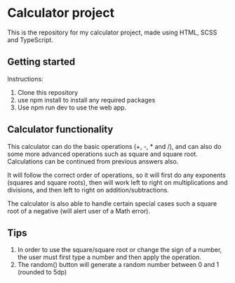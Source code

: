 # Calculator project

This is the repository for my calculator project, made using HTML, SCSS and TypeScript.

## Getting started

Instructions:

1. Clone this repository
2. use npm install to install any required packages
3. Use npm run dev to use the web app.

## Calculator functionality

This calculator can do the basic operations (+, -, \* and /), and can also do some more advanced operations such as square and square root. Calculations can be continued from previous answers also.

It will follow the correct order of operations, so it will first do any exponents (squares and square roots), then will work left to right on multiplications and divisions, and then left to right on addition/subtractions.

The calculator is also able to handle certain special cases such a square root of a negative (will alert user of a Math error).

## Tips

1. In order to use the square/square root or change the sign of a number, the user must first type a number and then apply the operation.
2. The random() button will generate a random number between 0 and 1 (rounded to 5dp)
